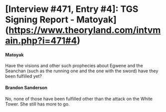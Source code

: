 # [Interview #471, Entry #4]: TGS Signing Report - Matoyak](https://www.theoryland.com/intvmain.php?i=471#4)

#### Matoyak

Have the visions and other such prophecies about Egwene and the Seanchan (such as the running one and the one with the sword) have they been fulfilled yet?

#### Brandon Sanderson

No, none of those have been fulfilled other than the attack on the White Tower. She still has more to go.

